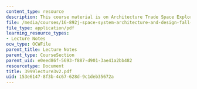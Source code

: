 ```yaml
---
content_type: resource
description: This course material is on Architecture Trade Space Exploration.
file: /media/courses/16-892j-space-system-architecture-and-design-fall-2004/153e61478f3b4c67628d9c1deb35672a_3999lecture3v2.pdf
file_type: application/pdf
learning_resource_types:
- Lecture Notes
ocw_type: OCWFile
parent_title: Lecture Notes
parent_type: CourseSection
parent_uid: e0eed86f-5693-f887-d901-3ae41a2bb482
resourcetype: Document
title: 3999lecture3v2.pdf
uid: 153e6147-8f3b-4c67-628d-9c1deb35672a
---
```

